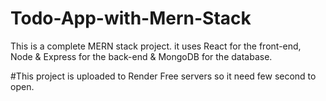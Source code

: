 # Todo-App-with-Mern-Stack

This is a complete MERN stack project. it uses React for the front-end, Node & Express for the back-end & MongoDB for the database.

#This project is uploaded to Render Free servers so it need few second to open.
